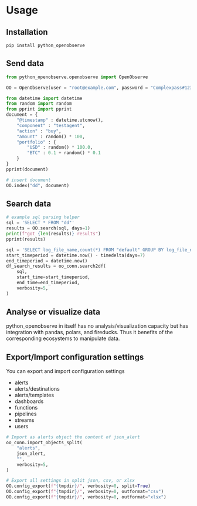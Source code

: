 # Usage

## Installation

```shell
pip install python_openobserve
```

## Send data

```python
from python_openobserve.openobserve import OpenObserve

OO = OpenObserve(user = "root@example.com", password = "Complexpass#123")

from datetime import datetime
from random import random
from pprint import pprint
document = {
    "@timestamp" : datetime.utcnow(),
    "component" : "testagent",
    "action" : "buy",
    "amount" : random() * 100,
    "portfolio" : {
        "USD" : random() * 100.0,
        "BTC" : 0.1 + random() * 0.1
    }
}
pprint(document)

# insert document
OO.index("dd", document)
```

## Search data

```python
# example sql parsing helper
sql = 'SELECT * FROM "dd"'
results = OO.search(sql, days=1)
print(f"got {len(results)} results")
pprint(results)

sql = 'SELECT log_file_name,count(*) FROM "default" GROUP BY log_file_name'
start_timeperiod = datetime.now() - timedelta(days=7)
end_timeperiod = datetime.now()
df_search_results = oo_conn.search2df(
    sql,
    start_time=start_timeperiod,
    end_time=end_timeperiod,
    verbosity=5,
)
```

## Analyse or visualize data

python_openobserve in itself has no analysis/visualization capacity but has integration with pandas, polars, and fireducks. Thus it benefits of the corresponding ecosystems to manipulate data.

## Export/Import configuration settings

You can export and import configuration settings

* alerts
* alerts/destinations
* alerts/templates
* dashboards
* functions
* pipelines
* streams
* users

```python
# Import as alerts object the content of json_alert
oo_conn.import_objects_split(
    "alerts",
    json_alert,
    "",
    verbosity=5,
)

# Export all settings in split json, csv, or xlsx
OO.config_export(f"{tmpdir}/", verbosity=0, split=True)
OO.config_export(f"{tmpdir}/", verbosity=0, outformat="csv")
OO.config_export(f"{tmpdir}/", verbosity=0, outformat="xlsx")
```
